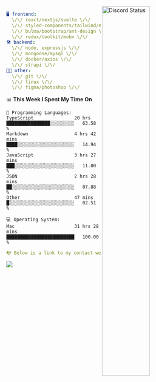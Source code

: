 
<a href="https://discord.com/users/279302975371870218" target="_blank">
    <img width="50%" align="right" alt="Discord Status" src="https://lanyard.cnrad.dev/api/279302975371870218?bg=161B22&borderRadius=5px%205px%200%200&hideTimestamp=true&idleMessage=Just%20chillin%27%20at%20the%20moment&animated=true">
</a>

```yaml
🖥️ frontend: 
  \/\/ react/nextjs/svelte \/\/
  \/\/ styled-components/tailwind/mui/
  \/\/ bulma/bootstrap/ant-design \/\/
  \/\/ redux/toolkit/mobx \/\/
🛠 backend: 
  \/\/ node, expressjs \/\/
  \/\/ mongoose/mysql \/\/
  \/\/ docker/axios \/\/
  \/\/ strapi \/\/
👨‍💻 other: 
  \/\/ git \/\/ 
  \/\/ linux \/\/
  \/\/ figma/photoshop \/\/
```
<!--START_SECTION:waka-->
📊 **This Week I Spent My Time On** 

```text
💬 Programming Languages: 
TypeScript               20 hrs              ████████████████░░░░░░░░░   63.58 % 
Markdown                 4 hrs 42 mins       ████░░░░░░░░░░░░░░░░░░░░░   14.94 % 
JavaScript               3 hrs 27 mins       ███░░░░░░░░░░░░░░░░░░░░░░   11.00 % 
JSON                     2 hrs 28 mins       ██░░░░░░░░░░░░░░░░░░░░░░░   07.88 % 
Other                    47 mins             █░░░░░░░░░░░░░░░░░░░░░░░░   02.51 % 

💻 Operating System: 
Mac                      31 hrs 28 mins      █████████████████████████   100.00 % 
```


<!--END_SECTION:waka-->
```yaml
📭 Below is a link to my contact website 
```
<a href="https://mxns.xyz" target="_black"> <img src="https://img.shields.io/badge/website-161B22?style=for-the-badge&logo=About.me&logoColor=white"></img> <a/>
